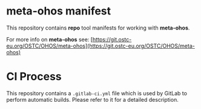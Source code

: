 <!--
SPDX-License-Identifier: Apache-2.0
SPDX-FileCopyrightText: Huawei Inc.
-->

meta-ohos manifest
==================

This repository contains **repo** tool manifests for working with **meta-ohos**. 

For more info on **meta-ohos** see: [https://git.ostc-eu.org/OSTC/OHOS/meta-ohos](https://git.ostc-eu.org/OSTC/OHOS/meta-ohos)

CI Process
==========

This repository contains a `.gitlab-ci.yml` file which is used by GitLab to
perform automatic builds. Please refer to it for a detailed description.
